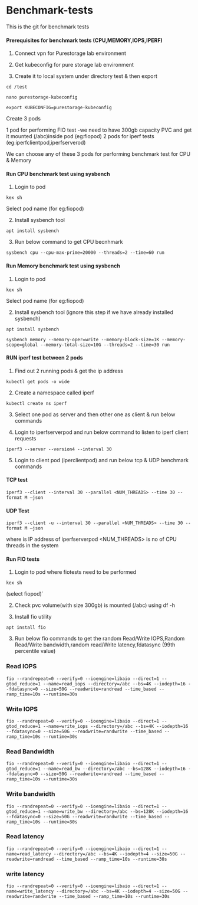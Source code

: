 # Benchmark-tests
This is the git for benchmark tests

#### Prerequisites for benchmark tests (CPU,MEMORY,IOPS,IPERF) ####

1) Connect vpn for Purestorage lab environment

2) Get kubeconfig for pure storage lab environment

3) Create it to local system under directory test & then export

`cd /test`

`nano purestorage-kubeconfig`

`export KUBECONFIG=purestorage-kubeconfig`

Create 3 pods

1 pod for performing FIO test -we need to have 300gb capacity PVC and get it mounted (/abc)inside pod (eg:fiopod) 2 pods for iperf tests (eg:iperfclientpod,iperfserverod)

We can choose any of these 3 pods for performing benchmark test for CPU & Memory

#### Run CPU benchmark test using sysbench ####

1) Login to pod

`kex sh`

Select pod name (for eg:fiopod)

2) Install sysbench tool

`apt install sysbench`

3) Run below command to get CPU becnhmark

`sysbench cpu --cpu-max-prime=20000 --threads=2 --time=60 run`

#### Run Memory benchmark test using sysbench ####

1) Login to pod

`kex sh`

Select pod name (for eg:fiopod)

2) Install sysbench tool (ignore this step if we have already installed sysbench)

`apt install sysbench`

`sysbench memory --memory-oper=write --memory-block-size=1K --memory-scope=global --memory-total-size=10G --threads=2 --time=30 run`

#### RUN iperf test between 2 pods ####

1) Find out 2 running pods & get the ip address

`kubectl get pods -o wide`

2) Create a namespace called iperf

`kubectl create ns iperf`

3) Select one pod as server and then other one as client & run below commands

4) Login to iperfserverpod and run below command to listen to iperf client requests

`iperf3 --server --version4 --interval 30`

5) Login to client pod (iperclientpod) and run below tcp & UDP benchmark commands

#### TCP test ####

`iperf3 --client --interval 30 --parallel <NUM_THREADS> --time 30 --format M –json`
#### UDP Test ####

`iperf3 --client -u --interval 30 --parallel <NUM_THREADS> --time 30 --format M –json`

where is IP address of iperfserverpod <NUM_THREADS> is no of CPU threads in the system

#### Run FIO tests ####
1) Login to pod where fiotests need to be performed

`kex sh`

(select fiopod)`

2) Check pvc volume(with size 300gb) is mounted (/abc) using df -h

3) Install fio utility

`apt install fio`

3) Run below fio commands to get the random Read/Write IOPS,Random Read/Write bandwidth,random read/Write latency,fdatasync (99th percentile value)

### Read IOPS ###
`fio --randrepeat=0 --verify=0 --ioengine=libaio --direct=1 --gtod_reduce=1 --name=read_iops --directory=/abc --bs=4K --iodepth=16 --fdatasync=0 --size=50G --readwrite=randread --time_based --ramp_time=10s --runtime=30s`

### Write IOPS ###
`fio --randrepeat=0 --verify=0 --ioengine=libaio --direct=1 --gtod_reduce=1 --name=write_iops --directory=/abc --bs=4K --iodepth=16 --fdatasync=0 --size=50G --readwrite=randwrite --time_based --ramp_time=10s --runtime=30s`

### Read Bandwidth ###
`fio --randrepeat=0 --verify=0 --ioengine=libaio --direct=1 --gtod_reduce=1 --name=read_bw --directory=/abc --bs=128K --iodepth=16 --fdatasync=0 --size=50G --readwrite=randread --time_based --ramp_time=10s --runtime=30s`

### Write bandwidth ###

`fio --randrepeat=0 --verify=0 --ioengine=libaio --direct=1 --gtod_reduce=1 --name=write_bw --directory=/abc --bs=128K --iodepth=16 --fdatasync=0 --size=50G --readwrite=randwrite --time_based --ramp_time=10s --runtime=30s`

### Read latency ###
`fio --randrepeat=0 --verify=0 --ioengine=libaio --direct=1 --name=read_latency --directory=/abc --bs=4K --iodepth=4 --size=50G --readwrite=randread --time_based --ramp_time=10s --runtime=30s`

### write latency ###
`fio --randrepeat=0 --verify=0 --ioengine=libaio --direct=1 --name=write_latency --directory=/abc --bs=4K --iodepth=4 --size=50G --readwrite=randwrite --time_based --ramp_time=10s --runtime=30s`


